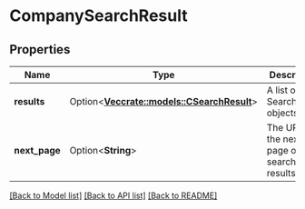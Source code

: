 # CompanySearchResult

## Properties

Name | Type | Description | Notes
------------ | ------------- | ------------- | -------------
**results** | Option<[**Vec<crate::models::CSearchResult>**](CSearchResult.md)> |          A list of SearchResult objects.          | [optional]
**next_page** | Option<**String**> |          The URL to the next page of search results.          | [optional]

[[Back to Model list]](../README.md#documentation-for-models) [[Back to API list]](../README.md#documentation-for-api-endpoints) [[Back to README]](../README.md)



